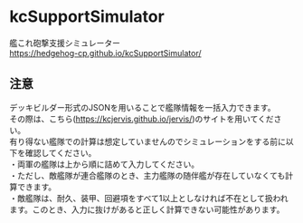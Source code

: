 # kcSupportSimulator
艦これ砲撃支援シミュレーター  
https://hedgehog-cp.github.io/kcSupportSimulator/

## 注意
デッキビルダー形式のJSONを用いることで艦隊情報を一括入力できます。  
その際は、こちら(https://kcjervis.github.io/jervis/)のサイトを用いてください。  
有り得ない艦隊での計算は想定していませんのでシミュレーションをする前に以下を確認してください。  
・両軍の艦隊は上から順に詰めて入力してください。  
・ただし、敵艦隊が連合艦隊のとき、主力艦隊の随伴艦が存在していなくても計算できます。  
・敵艦隊は、耐久、装甲、回避項をすべて1以上としなければ不在として扱われます。このとき、入力に抜けがあると正しく計算できない可能性があります。  
